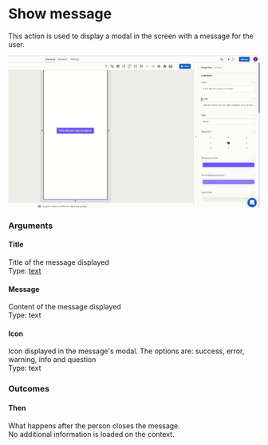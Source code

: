 # Show message

This action is used to display a modal in the screen with a message for the user.

![](../../../../.gitbook/assets/showmessage.gif)

### Arguments

#### Title

Title of the message displayed  
Type: [text](https://docs.abstra.app/docs/projects/front-end/arguments/argument-types#text)

#### Message

Content of the message displayed  
Type: text

#### Icon

Icon displayed in the message's modal. The options are: success, error, warning, info and question  
Type: text

### Outcomes

#### Then

What happens after the person closes the message.  
No additional information is loaded on the context.

